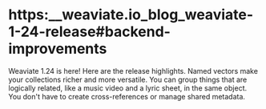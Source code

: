 # https:__weaviate.io_blog_weaviate-1-24-release#backend-improvements
Weaviate 1.24 is here! Here are the release highlights. Named vectors make your collections richer and more versatile. You can group things that are logically related, like a music video and a lyric sheet, in the same object. You don't have to create cross-references or manage shared metadata.